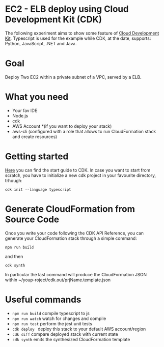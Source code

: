 # EC2 - ELB deploy using Cloud Development Kit (CDK)
The following experiment aims to show some feature of  [Cloud Development Kit](https://docs.aws.amazon.com/cdk/latest/guide/home.html). 
Typescript is used for the example while CDK, at the date, supports: Python, JavaScript, .NET and Java. 

# Goal
Deploy Two EC2 within a private subnet of a VPC, served by a ELB.

# What you need
* Your fav IDE
* Node.js 
* cdk 
* AWS Account *(if you want to deploy your stack)
* aws-cli (configured with a role that allows to run CloudFormation stack and create resources)

# Getting started
[Here](https://docs.aws.amazon.com/cdk/latest/guide/getting_started.html) you can find the start guide to CDK.
In case you want to start from scratch, you have to initialize a new cdk project in your favourite directory, trhough:

`cdk init --language typescript`

# Generate CloudFormation from Source Code
Once you write your code following the CDK API Reference, you can generate your CloudFormation stack through a simple command:

`npm run build`

and then 

`cdk synth`

In particular the last command will produce the CloudFormation JSON within ~/youp-roject/cdk.out/prjName.template.json

# Useful commands

 * `npm run build`   compile typescript to js
 * `npm run watch`   watch for changes and compile
 * `npm run test`    perform the jest unit tests
 * `cdk deploy `      deploy this stack to your default AWS account/region
 * `cdk diff`        compare deployed stack with current state
 * `cdk synth`       emits the synthesized CloudFormation template
